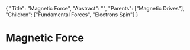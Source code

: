{
    "Title": "Magnetic Force",
    "Abstract": "",
    "Parents": ["Magnetic Drives"],
    "Children": ["Fundamental Forces", "Electrons Spin"]
}

# Magnetic Force
